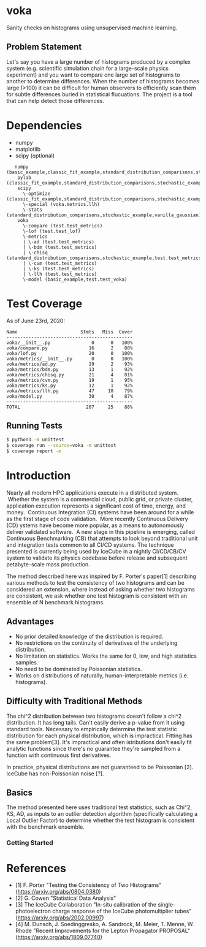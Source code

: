 # voka
Sanity checks on histograms using unsupervised machine learning.

## Problem Statement
Let's say you have a large number of histograms produced by a complex system (e.g. scientific simulation chain 
for a large-scale physics experiment) and you want to compare one large set of histograms to another to determine 
differences.  When the number of histograms becomes large (>100) it can be difficult for human observers to 
efficiently scan them for subtle differences buried in statistical flucuations.  The project is a tool that
can help detect those differences.

# Dependencies

* numpy
* matplotlib
* scipy (optional)

```
   numpy (basic_example,classic_fit_example,standard_distribution_comparisons,stochastic_example,test.test_lof,test.test_metrics,test.test_voka,vanilla_gaussian,voka.lof)
    pylab (classic_fit_example,standard_distribution_comparisons,stochastic_example,vanilla_gaussian)
    scipy 
      \-optimize (classic_fit_example,standard_distribution_comparisons,stochastic_example,vanilla_gaussian)
      \-special (voka.metrics.llh)
      \-stats (standard_distribution_comparisons,stochastic_example,vanilla_gaussian)
    voka 
      \-compare (test.test_metrics)
      \-lof (test.test_lof)
      \-metrics 
      | \-ad (test.test_metrics)
      | \-bdm (test.test_metrics)
      | \-chisq (standard_distribution_comparisons,stochastic_example,test.test_metrics,vanilla_gaussian)
      | \-cvm (test.test_metrics)
      | \-ks (test.test_metrics)
      | \-llh (test.test_metrics)
      \-model (basic_example,test.test_voka)

```


# Test Coverage

As of June 23rd, 2020:
```
Name                       Stmts   Miss  Cover
----------------------------------------------
voka/__init__.py               0      0   100%
voka/compare.py               16      2    88%
voka/lof.py                   20      0   100%
voka/metrics/__init__.py       0      0   100%
voka/metrics/ad.py            29      2    93%
voka/metrics/bdm.py           13      1    92%
voka/metrics/chisq.py         21      4    81%
voka/metrics/cvm.py           19      1    95%
voka/metrics/ks.py            12      1    92%
voka/metrics/llh.py           47     10    79%
voka/model.py                 30      4    87%
----------------------------------------------
TOTAL                        207     25    88%
```

## Running Tests
```sh
$ python3 -m unittest
$ coverage run --source=voka -m unittest
$ coverage report -m
```

# Introduction
Nearly all modern HPC applications execute in a distributed system.  Whether the system is a commercial cloud, public grid, 
or private cluster, application execution represents a significant cost of time, energy, and money.  Continuous Integration 
(CI) systems have been around for a while as the first stage of code validation.  More recently Continuous Delivery (CD) 
ystems have become more popular, as a means to autonomously deliver validated software.  A new stage in this pipeline is 
emerging, called Continuous Benchmarking (CB) that attempts to look beyond traditional unit and integration tests common 
to all CI/CD systems.  The technique presented is currently being used by IceCube in a nightly CI/CD/CB/CV system to validate 
its physics codebase before release and subsequent petabyte-scale mass production.

The method described here was inspired by F. Porter's paper[1] describing various methods to test the consistency of two 
histograms and can be considered an extension, where instead of asking whether two histograms are consistent, we ask 
whether one test histogram is consistent with an ensemble of N benchmark histograms.

## Advantages
- No prior detailed knowledge of the distribution is required.
- No restrictions on the continuity of derivatives of the underlying distribution.
- No limitation on statistics.  Works the same for 0, low, and high statistics samples.
- No need to be dominated by Poissonian statistics.
- Works on distributions of naturally, human-interpretable metrics (i.e. histograms).

## Difficulty with Traditional Methods
The chi^2 distribution between two histograms doesn't follow a chi^2 distribution.  It has long tails.  Can't easily 
derive a p-value from it using standard tools.  Necessary to empirically determine the test statistic distribution for 
each physical distribution, which is impractical.  Fitting has the same problem[3].  It's impractical and often 
istributions don't easily fit analytic functions since there's no guarantee they're sampled from a function with 
continuous first derivatives.

In practice, physical distributions are not guaranteed to be Poissonian [2].  IceCube has non-Poissonian noise [?].

## Basics
The method presented here uses traditional test statistics, such as Chi^2, KS, AD, as inputs to an outlier detection 
algorithm (specifically calculating a Local Outlier Factor) to determine whether the test histogram is consistent 
with the benchmark ensemble.

### Getting Started

# References
- [1] F. Porter "Testing the Consistency of Two Histograms" (https://arxiv.org/abs/0804.0380) 
- [2] G. Cowen "Statistical Data Analysis"
- [3] The IceCube Collaboration "In-situ calibration of the single-photoelectron charge response of the IceCube photomultiplier tubes" (https://arxiv.org/abs/2002.00997)
- [4] M. Dunsch, J. Soedinggresko, A. Sandrock, M. Meier, T. Menne, W. Rhode "Recent Improvements for the Lepton Propagator PROPOSAL" (https://arxiv.org/abs/1809.07740)

